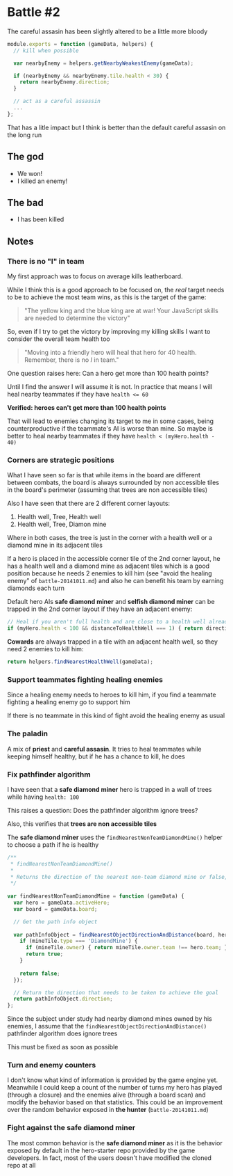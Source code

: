Battle #2
=========

The careful assasin has been slightly altered to be a little more bloody

```js
module.exports = function (gameData, helpers) {
  // kill when possible

  var nearbyEnemy = helpers.getNearbyWeakestEnemy(gameData);

  if (nearbyEnemy && nearbyEnemy.tile.health < 30) {
    return nearbyEnemy.direction;
  }

  // act as a careful assassin
  ...
};
```

That has a litle impact but I think is better than the default careful assasin on the long run

The god
-------

*   We won!
*   I killed an enemy!

The bad
-------

*   I has been killed

Notes
-----

### There is no "I" in team

My first approach was to focus on average kills leatherboard.

While I think this is a good approach to be focused on, the *real* target needs to be to achieve the most team wins, as
this is the target of the game:

>   "The yellow king and the blue king are at war! Your JavaScript skills are needed to determine the victory"

So, even if I try to get the victory by improving my killing skills I want to consider the overall team health too

>   "Moving into a friendly hero will heal that hero for 40 health. Remember, there is no *I* in team."

One question raises here: Can a hero get more than 100 health points?

Until I find the answer I will assume it is not. In practice that means I will heal nearby teammates if they have
`health <= 60`

**Verified: heroes can't get more than 100 health points**

That will lead to enemies changing its target to me in some cases, being counterproductive if the teammate's AI is worse
than mine. So maybe is better to heal nearby teammates if they have `health < (myHero.health - 40)`

### Corners are strategic positions

What I have seen so far is that while items in the board are different between combats, the board is always surrounded
by non accessible tiles in the board's perimeter (assuming that trees are non accessible tiles)

Also I have seen that there are 2 different corner layouts:

1.  Health well, Tree, Health well
2.  Health well, Tree, Diamon mine

Where in both cases, the tree is just in the corner with a health well or a diamond mine in its adjacent tiles

If a hero is placed in the accessible corner tile of the 2nd corner layout, he has a health well and a diamond mine as
adjacent tiles which is a good position because he needs 2 enemies to kill him (see "avoid the healing enemy" of
`battle-20141011.md`) and also he can benefit his team by earning diamonds each turn

Default hero AIs **safe diamond miner** and **selfish diamond miner** can be trapped in the 2nd corner
layout if they have an adjacent enemy:

```js
// Heal if you aren't full health and are close to a health well already
if (myHero.health < 100 && distanceToHealthWell === 1) { return directionToHealthWell; }
```

**Cowards** are always trapped in a tile with an adjacent health well, so they need 2 enemies to kill him:

```js
return helpers.findNearestHealthWell(gameData);
```

### Support teammates fighting healing enemies

Since a healing enemy needs to heroes to kill him, if you find a teammate fighting a healing enemy go to support him

If there is no teammate in this kind of fight avoid the healing enemy as usual

### The paladin

A mix of **priest** and **careful assasin**. It tries to heal teammates while keeping himself healthy, but if he has a
chance to kill, he does

### Fix pathfinder algorithm

I have seen that a **safe diamond miner** hero is trapped in a wall of trees while having `health: 100`

This raises a question: Does the pathfinder algorithm ignore trees?

Also, this verifies that **trees are non accessible tiles**

The **safe diamond miner** uses the `findNearestNonTeamDiamondMine()` helper to choose a path if he is healthy

```js
/**
 * findNearestNonTeamDiamondMine()
 *
 * Returns the direction of the nearest non-team diamond mine or false, if there are no diamond mines
 */
 
var findNearestNonTeamDiamondMine = function (gameData) {
  var hero = gameData.activeHero;
  var board = gameData.board;

  // Get the path info object
  
  var pathInfoObject = findNearestObjectDirectionAndDistance(board, hero, function (mineTile) {
    if (mineTile.type === 'DiamondMine') {
      if (mineTile.owner) { return mineTile.owner.team !== hero.team; }
      return true;
    }
    
    return false;
  });

  // Return the direction that needs to be taken to achieve the goal
  return pathInfoObject.direction;
};
```

Since the subject under study had nearby diamond mines owned by his enemies, I assume that the
`findNearestObjectDirectionAndDistance()` pathfinder algorithm does ignore trees

This must be fixed as soon as possible

### Turn and enemy counters

I don't know what kind of information is provided by the game engine yet. Meanwhile I could keep a count of the
number of turns my hero has played (through a closure) and the enemies alive (through a board scan) and modify the
behavior based on that statistics. This could be an improvement over the random behavior exposed in **the hunter**
(`battle-20141011.md`)

### Fight against the safe diamond miner

The most common behavior is the **safe diamond miner** as it is the behavior exposed by default in the hero-starter
repo provided by the game developers. In fact, most of the users doesn't have modified the cloned repo at all
